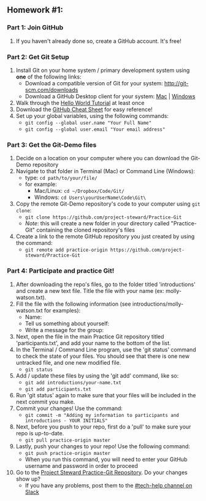 ##	Homework \#1:

###	Part 1: Join GitHub

1. If you haven't already done so, create a GitHub account. It's free!

###	Part 2: Get Git Setup

1. Install Git on your home system / primary development system using **one** of the following links:
	* Download a compatible version of Git for your system: http://git-scm.com/downloads
	* Download a GitHub Desktop client for your system: [Mac](https://mac.github.com/) | [Windows](https://windows.github.com/)
2. Walk through the [Hello World Tutorial](https://guides.github.com/activities/hello-world/) at least once
3. Download the [GitHub Cheat Sheet](https://services.github.com/on-demand/resources/cheatsheets/) for easy reference!
4. Set up your global variables, using the following commands:
	* ```git config --global user.name "Your Full Name"```
	* ```git config --global user.email "Your email address"```

###	Part 3: Get the Git-Demo files

1. Decide on a location on your computer where you can download the Git-Demo repository
2. Navigate to that folder in Terminal (Mac) or Command Line (Windows):
	* type: ```cd path/to/your/file/```
	* for example: 
		* Mac/Linux: ```cd ~/Dropbox/Code/Git/```
		* Windows: ```cd Users\yourUserName\Code\Git\```
3. Copy the remote Git-Demo repository's code to your computer using ```git clone```:
	* ```git clone https://github.com/project-steward/Practice-Git```
	* _Note_: this will create a new folder in your directory called "Practice-Git" containing the cloned repository's files
4. Create a link to the remote GitHub repository you just created by using the command:
	* ```git remote add practice-origin https://github.com/project-steward/Practice-Git```


###	Part 4: Participate and practice Git!

1. After downloading the repo's files, go to the folder titled 'introductions' and create a new text file. Title the file with your name (ex: molly-watson.txt).
2. Fill the file with the following information (see introductions/molly-watson.txt for examples):
	* Name:
	* Tell us something about yourself:
	* Write a message for the group:
3. Next, open the file in the main Practice Git repository titled 'participants.txt', and add your name to the bottom of the list. 
4. In the Terminal / Command Line program, use the 'git status' command to check the state of your files. You should see that there is one new untracked file, and one new modified file.
	* ```git status```
5. Add / update these files by using the 'git add' command, like so:
	* ```git add introductions/your-name.txt```
	* ```git add participants.txt```
6. Run 'git status' again to make sure that your files will be included in the next commit you make.
7. Commit your changes! Use the command:
	* ```git commit -m "Adding my information to participants and introductions - YOUR INITIALS"```
8. Next, before you push to your repo, first do a 'pull' to make sure your repo is up-to-date.
	* ```git pull practice-origin master```
9. Lastly, push your changes to your repo! Use the following command: 
	* ```git push practice-origin master```
	* When you run this command, you will need to enter your GitHub username and password in order to proceed
10. Go to the [Project Steward Practice-Git Repository](https://github.com/project-steward/Practice-Git). Do your changes show up? 
	* If you have any problems, post them to the [#tech-help channel on Slack](https://project-steward.slack.com/messages/CBV8D17D4)